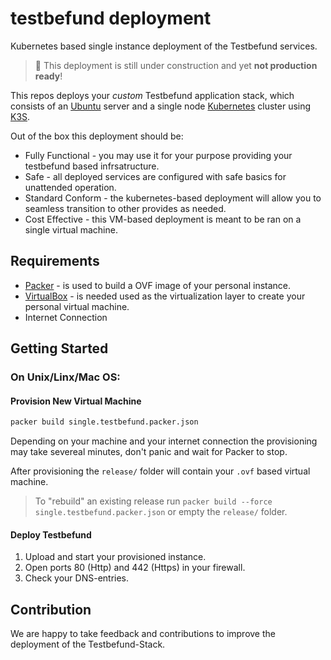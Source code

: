 # testbefund deployment

Kubernetes based single instance deployment of the Testbefund services.

> :construction: This deployment is still under construction and yet **not production ready**!

This repos deploys your *custom* Testbefund application stack, which consists of an [Ubuntu](https://ubuntu.com/) server and a single node [Kubernetes](https://kubernetes.io/) cluster using [K3S](https://k3s.io/).

Out of the box this deployment should be:

- Fully Functional - you may use it for your purpose providing your testbefund based infrsatructure.
- Safe - all deployed services are configured with safe basics for unattended operation.
- Standard Conform - the kubernetes-based deployment will allow you to seamless transition to other provides as needed.
- Cost Effective - this VM-based deployment is meant to be ran on a single virtual machine.

## Requirements

- [Packer](https://www.packer.io/) - is used to build a OVF image of your personal instance.
- [VirtualBox](https://www.virtualbox.org/) - is needed used as the virtualization layer to create your personal virtual machine.
- Internet Connection

## Getting Started

### On Unix/Linx/Mac OS:

#### Provision New Virtual Machine

```sh
packer build single.testbefund.packer.json
```

Depending on your machine and your internet connection the provisioning may take severeal minutes, don't panic and wait for Packer to stop.

After provisioning the `release/` folder will contain your `.ovf` based virtual machine.

> To "rebuild" an existing release run `packer build --force single.testbefund.packer.json` or empty the `release/` folder.

#### Deploy Testbefund

1. Upload and start your provisioned instance.
2. Open ports 80 (Http) and 442 (Https) in your firewall.
3. Check your DNS-entries.

## Contribution

We are happy to take feedback and contributions to improve the deployment of the Testbefund-Stack.
